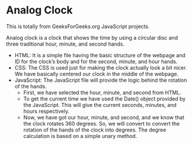 # Analog Clock

This is totally from GeeksForGeeks.org JavaScript projects.
<br />

Analog clock is a clock that shows the time by using a circular disc and three traditional hour, minute, and second hands.
<br />

- HTML: It is a simple file having the basic structure of the webpage and ID for the clock’s body and for the second, minute, and hour hands.
- CSS: The CSS is used just for making the clock actually look a bit nicer. We have basically centered our clock in the middle of the webpage.
- JavaScript: The JavaScript file will provide the logic behind the rotation of the hands.
  - First, we have selected the hour, minute, and second from HTML.
  - To get the current time we have used the Date() object provided by the JavaScript. This will give the current seconds, minutes, and hours respectively.
  - Now, we have got our hour, minute, and second, and we know that the clock rotates 360 degrees. So, we will convert to convert the rotation of the hands of the clock into degrees. The degree calculation is based on a simple unary method.
